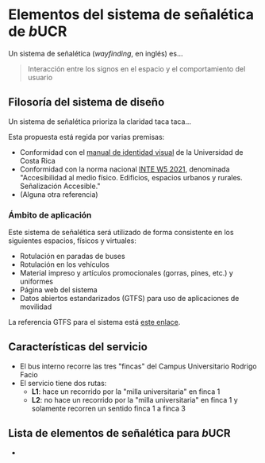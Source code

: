 # Elementos del sistema de señalética de *b*UCR

Un sistema de señalética (*wayfinding*, en inglés) es...

> Interacción entre los signos en el espacio y el comportamiento del usuario

## Filosoría del sistema de diseño

Un sistema de señalética prioriza la claridad taca taca...

Esta propuesta está regida por varias premisas:

- Conformidad con el [manual de identidad visual](./referencias/identidad_visual_ucr_3.1.pdf) de la Universidad de Costa Rica
- Conformidad con la norma nacional [INTE W5 2021](./referencias/norma_INTE_W5_2021.pdf), denominada "Accesibilidad al medio físico. Edificios, espacios urbanos y rurales. Señalización Accesible."
- (Alguna otra referencia)

### Ámbito de aplicación

Este sistema de señalética será utilizado de forma consistente en los siguientes espacios, físicos y virtuales:

- Rotulación en paradas de buses
- Rotulación en los vehículos
- Material impreso y artículos promocionales (gorras, pines, etc.) y uniformes
- Página web del sistema
- Datos abiertos estandarizados (GTFS) para uso de aplicaciones de movilidad

La referencia GTFS para el sistema está [este enlace](https://docs.google.com/spreadsheets/d/15WBqeay9u9hWd-gwjlxifsYTuaXfw5KspKKyxtZZsvw/edit?usp=sharing).

## Características del servicio

- El bus interno recorre las tres "fincas" del Campus Universitario Rodrigo Facio
- El servicio tiene dos rutas:
    - **L1**: hace un recorrido por la "milla universitaria" en finca 1
    - **L2**: no hace un recorrido por la "milla universitaria" en finca 1 y solamente recorren un sentido finca 1 a finca 3

## Lista de elementos de señalética para *b*UCR

- 

## 